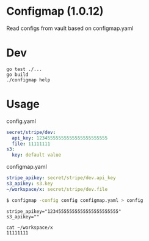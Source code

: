 # Configmap (1.0.12)
Read configs from vault based on configmap.yaml

# Dev
```
go test ./...
go build
./configmap help

```
# Usage

config.yaml
```yaml
secret/stripe/dev:
  api_key: 12345555555555555555555555
  file: 11111111
s3:
  key: default value

```
configmap.yaml
```yaml
stripe_apikey: secret/stripe/dev.api_key
s3_apikey: s3.key
~/workspace/x: secret/stripe/dev.file

```
```sh
$ configmap -config config configmap.yaml > config
```
```
stripe_apikey="12345555555555555555555555"
s3_apikey=""

```
```
cat ~/workspace/x
11111111
```
